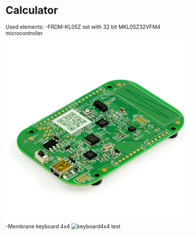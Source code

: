 # Calculator

Used elements:
-FRDM-KL05Z set with 32 bit MKL05Z32VFM4 microcontroller
![MKL05Z32VFM4](https://github.com/OlaKr/Calculator/blob/main/1.jpg)
-Membrane keyboard 4x4
![keyboard4x4]()
test
